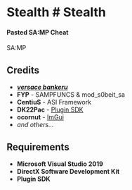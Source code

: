 # Stealth	# Stealth
<h4>Pasted SA:MP Cheat</h4>	 SA:MP

## Credits	
* ***[versace bankeru](https://www.youtube.com/user/gabriel200212)***	
* **FYP** - SAMPFUNCS & mod_s0beit_sa	
* **CentiuS** - ASI Framework	
* **DK22Pac** - [Plugin SDK](https://github.com/DK22Pac/plugin-sdk)	
* **ocornut** - [ImGui](https://github.com/ocornut/imgui)	
* *and others...*	

## Requirements	
* **Microsoft Visual Studio 2019**	
* **DirectX Software Development Kit**	
* **Plugin SDK**
